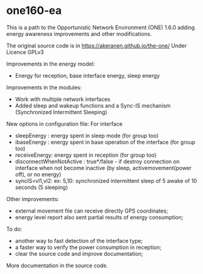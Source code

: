 # one160-ea
This is a path to the Opportunistic Network Environment (ONE) 1.6.0 adding energy awareness improvements and other modifications.

The original source code is in https://akeranen.github.io/the-one/
Under Licence GPLv3

Improvements in the energy model:
- Energy for reception, base interface energy, sleep energy

Improvements in the modules:
- Work with multiple network interfaces
- Added sleep and wakeup functions and a Sync-IS mechanism (Synchronized Intermittent Sleeping)

New options in configuration file:
For interface
- sleepEnergy : energy spent in sleep mode (for group too)
- ibaseEnergy : energy spent in base operation of the interface (for group too)
- receiveEnergy: energy spent in reception (for group too)
- disconnectWhenNotActive : true*/false - if destroy connection on interface when not become inactive (by sleep, activemovement(power off), or no energy)
- syncIS=vl1,vl2: ex: 5,10: synchronized intermittent sleep of 5 awake of 10 seconds (5 sleeping)

Other improvements:
- external movement file can receive directly GPS coordinates;
- energy level report also sent partial results of energy consumption;

To do:
- another way to fast detection of the interface type;
- a faster way to verify the power consumption in reception;
- clear the source code and improve documentation;

More documentation in the source code.


